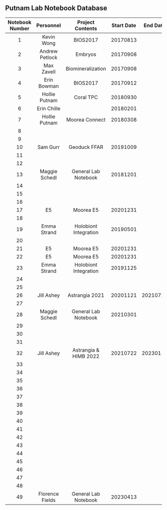 ## Putnam Lab Notebook Database

| Notebook Number |  Personnel    |  Project Contents | Start Date | End Date | Electronic Archive |
|:---------------:|:-------------:|:-----------------:|:----------:|:--------:|:------------------:|
|        1        | Kevin Wong    |      BIOS2017     |  20170813  |          |                    |
|        2        | Andrew Petlock|       Embryos     |  20170908  |          |                    |
|        3        | Max Zavell    | Biomineralization |  20170908  |          |                    |
|        4        | Erin Bowman   |      BIOS2017     |  20170912  |          |                    |
|        5        | Hollie Putnam |   Coral TPC       |  20180930  |          |                    |
|        6        | Erin Chille   |                   | 20180201   |          |                    |
|        7        | Hollie Putnam |  Moorea Connect   |  20180308  |          |                    |
|        8        |               |                   |            |          |                    |
|        9        |               |                   |            |          |                    |
|        10       |  Sam Gurr     |  Geoduck FFAR     |  20191009  |          |                    |
|        11       |               |                   |            |          |                    |
|        12       |               |                   |            |          |                    |
|        13       | Maggie Schedl |General Lab Notebook|20181201   |          |                    |
|        14       |               |                   |            |          |                    |
|        15       |               |                   |            |          |                    |
|        16       |               |                   |            |          |                    |
|        17       |       E5      |  Moorea E5        | 20201231   |          |                    |
|        18       |               |                   |            |          |                    |
|        19       | Emma Strand | Holobiont Integration | 20190501  |          |                    |
|        20       |               |                   |            |          |                    |
|        21       |       E5      |  Moorea E5        | 20201231   |          |                    |
|        22       |       E5      |  Moorea E5        | 20201231   |          |                    |
|        23       | Emma Strand | Holobiont Integration | 20191125 |          |                    |
|        24       |               |                   |            |          |                    |
|        25       |               |                   |            |          |                    |
|        26       |  Jill Ashey   | Astrangia 2021    | 20201121   | 20210721 |                    |
|        27       |               |                   |            |          |                    |
|        28       |    Maggie Schedl|General Lab Notebook| 20210301|          |                    |
|        29       |               |                   |            |          |                    |
|        30       |               |                   |            |          |                    |
|        31       |               |                   |            |          |                    |
|        32       |  Jill Ashey   |Astrangia & HIMB 2022| 20210722 | 20230118 |                    |
|        33       |               |                   |            |          |                    |
|        34       |               |                   |            |          |                    |
|        35       |               |                   |            |          |                    |
|        36       |               |                   |            |          |                    |
|        37       |               |                   |            |          |                    |
|        38       |               |                   |            |          |                    |
|        39       |               |                   |            |          |                    |
|        40       |               |                   |            |          |                    |
|        41       |               |                   |            |          |                    |
|        42       |               |                   |            |          |                    |
|        43       |               |                   |            |          |                    |
|        44       |               |                   |            |          |                    |
|        45       |               |                   |            |          |                    |
|        46       |               |                   |            |          |                    |
|        47       |               |                   |            |          |                    |
|        48       |               |                   |            |          |                    |
|        49       | Florence Fields |General Lab Notebook| 20230413|          |                    |
